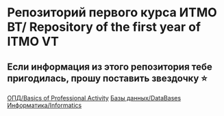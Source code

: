 # Репозиторий первого курса ИТМО ВТ/ Repository of the first year of ITMO VT
## Если информация из этого репозитория тебе пригодилась, прошу поставить звездочку ⭐
[ОПД/Basics of Professional Activity](https://github.com/Megadeth2006/ITMO_files/tree/main/BasicsOfProfessionalActivity)
[Базы данных/DataBases](https://github.com/Megadeth2006/ITMO_files/tree/main/DataBases)
[Информатика/Informatics](https://github.com/Megadeth2006/ITMO_files/tree/main/Informatics)